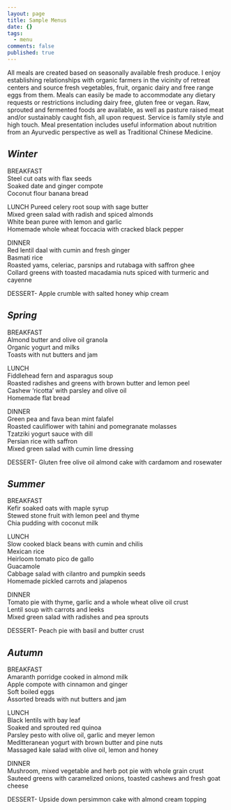 ```yaml
---
layout: page
title: Sample Menus
date: {}
tags:
  - menu
comments: false
published: true
---
```

All meals are created based on seasonally available fresh produce. I enjoy establishing relationships with organic farmers in the vicinity of retreat centers and source fresh vegetables, fruit, organic dairy and free range eggs from them. Meals can easily be made to accommodate any dietary requests or restrictions including dairy free, gluten free or vegan. Raw, sprouted and fermented foods are available, as well as pasture raised meat and/or sustainably caught fish, all upon request. Service is family style and high touch. Meal presentation includes useful information about nutrition from an Ayurvedic perspective as well as Traditional Chinese Medicine.

## *Winter*  
BREAKFAST  
Steel cut oats with flax seeds  
Soaked date and ginger compote  
Coconut flour banana bread  

LUNCH 
Pureed celery root soup with sage butter  
Mixed green salad with radish and spiced almonds  
White bean puree with lemon and garlic  
Homemade whole wheat foccacia with cracked black pepper  

DINNER  
Red lentil daal with cumin and fresh ginger  
Basmati rice  
Roasted yams, celeriac, parsnips and rutabaga with saffron ghee  
Collard greens with toasted macadamia nuts spiced with turmeric and cayenne 

DESSERT- Apple crumble with salted honey whip cream  

## *Spring*  
BREAKFAST  
Almond butter and olive oil granola  
Organic yogurt and milks  
Toasts with nut butters and jam  

LUNCH  
Fiddlehead fern and asparagus soup  
Roasted radishes and greens with brown butter and lemon peel  
Cashew ‘ricotta’ with parsley and olive oil  
Homemade flat bread  

DINNER  
Green pea and fava bean mint falafel  
Roasted cauliflower with tahini and pomegranate molasses  
Tzatziki yogurt sauce with dill  
Persian rice with saffron  
Mixed green salad with cumin lime dressing  

DESSERT- Gluten free olive oil almond cake with cardamom and rosewater  

## *Summer*  
BREAKFAST  
Kefir soaked oats with maple syrup  
Stewed stone fruit with lemon peel and thyme  
Chia pudding with coconut milk  

LUNCH  
Slow cooked black beans with cumin and chilis  
Mexican rice  
Heirloom tomato pico de gallo  
Guacamole  
Cabbage salad with cilantro and pumpkin seeds  
Homemade pickled carrots and jalapenos  

DINNER  
Tomato pie with thyme, garlic and a whole wheat olive oil crust  
Lentil soup with carrots and leeks  
Mixed green salad with radishes and pea sprouts 

DESSERT- Peach pie with basil and butter crust  

## *Autumn*  
BREAKFAST  
Amaranth porridge cooked in almond milk  
Apple compote with cinnamon and ginger  
Soft boiled eggs  
Assorted breads with nut butters and jam  

LUNCH  
Black lentils with bay leaf  
Soaked and sprouted red quinoa  
Parsley pesto with olive oil, garlic and meyer lemon  
Meditteranean yogurt with brown butter and pine nuts  
Massaged kale salad with olive oil, lemon and honey  

DINNER  
Mushroom, mixed vegetable and herb pot pie with whole grain crust  
Sauteed greens with caramelized onions, toasted cashews and fresh goat cheese  

DESSERT- Upside down persimmon cake with almond cream topping
